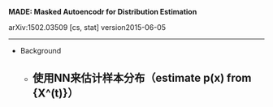**MADE: Masked Autoencodr for Distribution Estimation**

arXiv:1502.03509 [cs, stat] version2015-06-05

---

- Background 
  - 使用NN来估计样本分布（estimate p(x) from {X^(t)}）
    - 